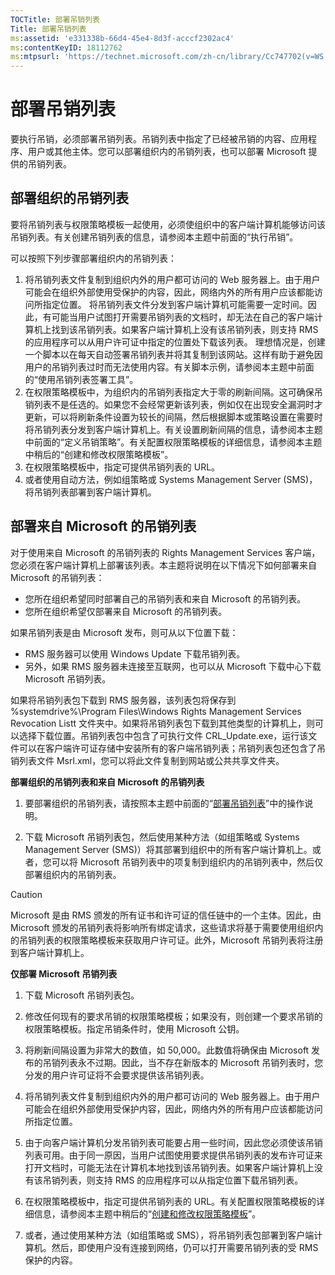```yaml
---
TOCTitle: 部署吊销列表
Title: 部署吊销列表
ms:assetid: 'e331338b-66d4-45e4-8d3f-acccf2302ac4'
ms:contentKeyID: 18112762
ms:mtpsurl: 'https://technet.microsoft.com/zh-cn/library/Cc747702(v=WS.10)'
---
```


部署吊销列表
============

要执行吊销，必须部署吊销列表。吊销列表中指定了已经被吊销的内容、应用程序、用户或其他主体。您可以部署组织内的吊销列表，也可以部署 Microsoft 提供的吊销列表。

部署组织的吊销列表
------------------

要将吊销列表与权限策略模板一起使用，必须使组织中的客户端计算机能够访问该吊销列表。有关创建吊销列表的信息，请参阅本主题中前面的“执行吊销”。

可以按照下列步骤部署组织内的吊销列表：

1.  将吊销列表文件复制到组织内外的用户都可访问的 Web 服务器上。由于用户可能会在组织外部使用受保护的内容，因此，网络内外的所有用户应该都能访问所指定位置。
    将吊销列表文件分发到客户端计算机可能需要一定时间。因此，有可能当用户试图打开需要吊销列表的文档时，却无法在自己的客户端计算机上找到该吊销列表。如果客户端计算机上没有该吊销列表，则支持 RMS 的应用程序可以从用户许可证中指定的位置处下载该列表。
    理想情况是，创建一个脚本以在每天自动签署吊销列表并将其复制到该网站。这样有助于避免因用户的吊销列表过时而无法使用内容。有关脚本示例，请参阅本主题中前面的“使用吊销列表签署工具”。
2.  在权限策略模板中，为组织内的吊销列表指定大于零的刷新间隔。这可确保吊销列表不是任选的。如果您不会经常更新该列表，例如仅在出现安全漏洞时才更新，可以将刷新条件设置为较长的间隔，然后根据脚本或策略设置在需要时将吊销列表分发到客户端计算机上。有关设置刷新间隔的信息，请参阅本主题中前面的“定义吊销策略”。有关配置权限策略模板的详细信息，请参阅本主题中稍后的“创建和修改权限策略模板”。
3.  在权限策略模板中，指定可提供吊销列表的 URL。
4.  或者使用自动方法，例如组策略或 Systems Management Server (SMS)，将吊销列表部署到客户端计算机。

部署来自 Microsoft 的吊销列表
-----------------------------

对于使用来自 Microsoft 的吊销列表的 Rights Management Services 客户端，您必须在客户端计算机上部署该列表。本主题将说明在以下情况下如何部署来自 Microsoft 的吊销列表：

-   您所在组织希望同时部署自己的吊销列表和来自 Microsoft 的吊销列表。
-   您所在组织希望仅部署来自 Microsoft 的吊销列表。

如果吊销列表是由 Microsoft 发布，则可从以下位置下载：

-   RMS 服务器可以使用 Windows Update 下载吊销列表。
-   另外，如果 RMS 服务器未连接至互联网，也可以从 Microsoft 下载中心下载 Microsoft 吊销列表。

如果将吊销列表包下载到 RMS 服务器，该列表包将保存到 %systemdrive%\\Program Files\\Windows Rights Management Services Revocation Listt 文件夹中。如果将吊销列表包下载到其他类型的计算机上，则可以选择下载位置。吊销列表包中包含了可执行文件 CRL\_Update.exe，运行该文件可以在客户端许可证存储中安装所有的客户端吊销列表；吊销列表包还包含了吊销列表文件 Msrl.xml，您可以将此文件复制到网站或公共共享文件夹。

**部署组织的吊销列表和来自 Microsoft 的吊销列表**
1.  要部署组织的吊销列表，请按照本主题中前面的“[部署吊销列表](https://technet.microsoft.com/e331338b-66d4-45e4-8d3f-acccf2302ac4)”中的操作说明。

2.  下载 Microsoft 吊销列表包，然后使用某种方法（如组策略或 Systems Management Server (SMS)）将其部署到组织中的所有客户端计算机上。或者，您可以将 Microsoft 吊销列表中的项复制到组织内的吊销列表中，然后仅部署组织内的吊销列表。

> [!CAUTION]  
> Microsoft 是由 RMS 颁发的所有证书和许可证的信任链中的一个主体。因此，由 Microsoft 颁发的吊销列表将影响所有绑定请求，这些请求将基于需要使用组织内的吊销列表的权限策略模板来获取用户许可证。此外，Microsoft 吊销列表将注册到客户端计算机上。

**仅部署 Microsoft 吊销列表**
1.  下载 Microsoft 吊销列表包。

2.  修改任何现有的要求吊销的权限策略模板；如果没有，则创建一个要求吊销的权限策略模板。指定吊销条件时，使用 Microsoft 公钥。

3.  将刷新间隔设置为非常大的数值，如 50,000。此数值将确保由 Microsoft 发布的吊销列表永不过期。因此，当不存在新版本的 Microsoft 吊销列表时，您分发的用户许可证将不会要求提供该吊销列表。

4.  将吊销列表文件复制到组织内外的用户都可访问的 Web 服务器上。由于用户可能会在组织外部使用受保护内容，因此，网络内外的所有用户应该都能访问所指定位置。

5.  由于向客户端计算机分发吊销列表可能要占用一些时间，因此您必须使该吊销列表可用。由于同一原因，当用户试图使用要求提供吊销列表的发布许可证来打开文档时，可能无法在计算机本地找到该吊销列表。如果客户端计算机上没有该吊销列表，则支持 RMS 的应用程序可以从指定位置下载吊销列表。

6.  在权限策略模板中，指定可提供吊销列表的 URL。有关配置权限策略模板的详细信息，请参阅本主题中稍后的“[创建和修改权限策略模板](https://technet.microsoft.com/6014176f-ef71-4d29-b3e3-da129c18563d)”。

7.  或者，通过使用某种方法（如组策略或 SMS），将吊销列表包部署到客户端计算机。然后，即使用户没有连接到网络，仍可以打开需要吊销列表的受 RMS 保护的内容。
